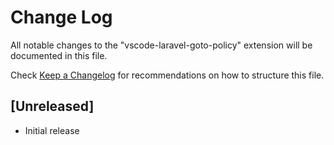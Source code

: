 # Change Log

All notable changes to the "vscode-laravel-goto-policy" extension will be documented in this file.

Check [Keep a Changelog](http://keepachangelog.com/) for recommendations on how to structure this file.

## [Unreleased]

- Initial release
